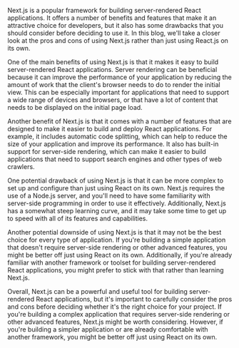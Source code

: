 Next.js is a popular framework for building server-rendered React applications.
It offers a number of benefits and features that make it an attractive choice
for developers, but it also has some drawbacks that you should consider before
deciding to use it. In this blog, we'll take a closer look at the pros and cons
of using Next.js rather than just using React.js on its own.

One of the main benefits of using Next.js is that it makes it easy to build
server-rendered React applications. Server rendering can be beneficial because
it can improve the performance of your application by reducing the amount of
work that the client's browser needs to do to render the initial view. This can
be especially important for applications that need to support a wide range of
devices and browsers, or that have a lot of content that needs to be displayed
on the initial page load.

Another benefit of Next.js is that it comes with a number of features that are
designed to make it easier to build and deploy React applications. For example,
it includes automatic code splitting, which can help to reduce the size of your
application and improve its performance. It also has built-in support for
server-side rendering, which can make it easier to build applications that need
to support search engines and other types of web crawlers.

One potential drawback of using Next.js is that it can be more complex to set up
and configure than just using React on its own. Next.js requires the use of a
Node.js server, and you'll need to have some familiarity with server-side
programming in order to use it effectively. Additionally, Next.js has a somewhat
steep learning curve, and it may take some time to get up to speed with all of
its features and capabilities.

Another potential downside of using Next.js is that it may not be the best
choice for every type of application. If you're building a simple application
that doesn't require server-side rendering or other advanced features, you might
be better off just using React on its own. Additionally, if you're already
familiar with another framework or toolset for building server-rendered React
applications, you might prefer to stick with that rather than learning Next.js.

Overall, Next.js can be a powerful and useful tool for building server-rendered
React applications, but it's important to carefully consider the pros and cons
before deciding whether it's the right choice for your project. If you're
building a complex application that requires server-side rendering or other
advanced features, Next.js might be worth considering. However, if you're
building a simpler application or are already comfortable with another
framework, you might be better off just using React on its own.
